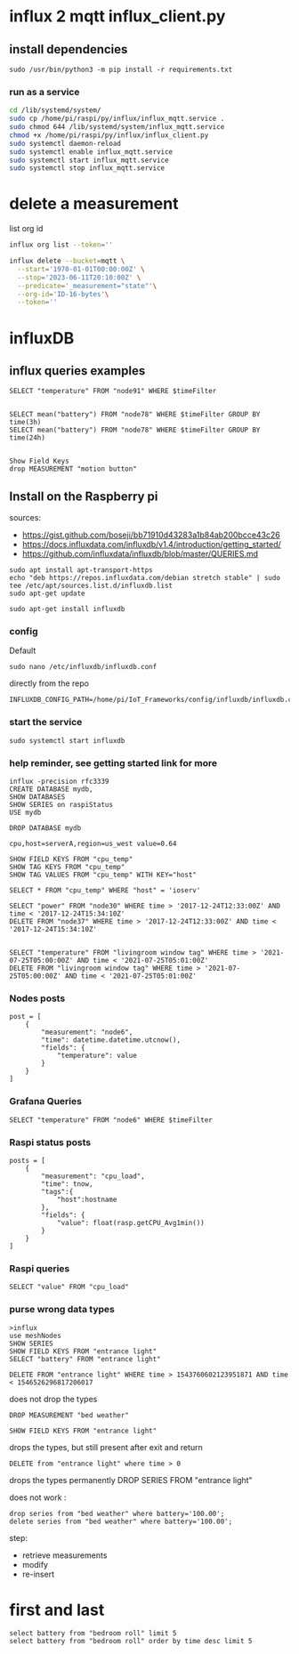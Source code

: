 # influx 2 mqtt influx_client.py

## install dependencies

    sudo /usr/bin/python3 -m pip install -r requirements.txt

### run as a service

```bash
cd /lib/systemd/system/
sudo cp /home/pi/raspi/py/influx/influx_mqtt.service .
sudo chmod 644 /lib/systemd/system/influx_mqtt.service
chmod +x /home/pi/raspi/py/influx/influx_client.py
sudo systemctl daemon-reload
sudo systemctl enable influx_mqtt.service
sudo systemctl start influx_mqtt.service
sudo systemctl stop influx_mqtt.service
```

# delete a measurement
list org id
```bash
influx org list --token=''
```

```bash
influx delete --bucket=mqtt \
  --start='1970-01-01T00:00:00Z' \
  --stop='2023-06-11T20:10:00Z' \
  --predicate='_measurement="state"'\
  --org-id='ID-16-bytes'\
  --token=''
```

# influxDB
## influx queries examples

    SELECT "temperature" FROM "node91" WHERE $timeFilter


    SELECT mean("battery") FROM "node78" WHERE $timeFilter GROUP BY time(3h)
    SELECT mean("battery") FROM "node78" WHERE $timeFilter GROUP BY time(24h)


    Show Field Keys
    drop MEASUREMENT "motion button"

## Install on the Raspberry pi
sources:
- https://gist.github.com/boseji/bb71910d43283a1b84ab200bcce43c26
- https://docs.influxdata.com/influxdb/v1.4/introduction/getting_started/
- https://github.com/influxdata/influxdb/blob/master/QUERIES.md

```
sudo apt install apt-transport-https
echo "deb https://repos.influxdata.com/debian stretch stable" | sudo tee /etc/apt/sources.list.d/influxdb.list
sudo apt-get update

sudo apt-get install influxdb

```

### config
Default
```
sudo nano /etc/influxdb/influxdb.conf
```
directly from the repo
```
INFLUXDB_CONFIG_PATH=/home/pi/IoT_Frameworks/config/influxdb/influxdb.conf
```

### start the service
```
sudo systemctl start influxdb
```

### help reminder, see getting started link for more
```
influx -precision rfc3339
CREATE DATABASE mydb,
SHOW DATABASES
SHOW SERIES on raspiStatus
USE mydb

DROP DATABASE mydb

cpu,host=serverA,region=us_west value=0.64

SHOW FIELD KEYS FROM "cpu_temp"
SHOW TAG KEYS FROM "cpu_temp"
SHOW TAG VALUES FROM "cpu_temp" WITH KEY="host"

SELECT * FROM "cpu_temp" WHERE "host" = 'ioserv'

SELECT "power" FROM "node30" WHERE time > '2017-12-24T12:33:00Z' AND time < '2017-12-24T15:34:10Z'
DELETE FROM "node37" WHERE time > '2017-12-24T12:33:00Z' AND time < '2017-12-24T15:34:10Z'


SELECT "temperature" FROM "livingroom window tag" WHERE time > '2021-07-25T05:00:00Z' AND time < '2021-07-25T05:01:00Z'
DELETE FROM "livingroom window tag" WHERE time > '2021-07-25T05:00:00Z' AND time < '2021-07-25T05:01:00Z'
```
### Nodes posts
```
post = [
    {
        "measurement": "node6",
        "time": datetime.datetime.utcnow(),
        "fields": {
            "temperature": value
        }
    }
]
```
### Grafana Queries
```
SELECT "temperature" FROM "node6" WHERE $timeFilter
```
### Raspi status posts
```
posts = [
    {
        "measurement": "cpu_load",
        "time": tnow,
        "tags":{
            "host":hostname
        },
        "fields": {
            "value": float(rasp.getCPU_Avg1min())
        }
    }
]
```

### Raspi queries
```
SELECT "value" FROM "cpu_load"
```

### purse wrong data types

    >influx
    use meshNodes
    SHOW SERIES
    SHOW FIELD KEYS FROM "entrance light"
    SELECT "battery" FROM "entrance light"
    
    DELETE FROM "entrance light" WHERE time > 1543760602123951871 AND time < 1546526296817206017

does not drop the types

    DROP MEASUREMENT "bed weather"

    SHOW FIELD KEYS FROM "entrance light"

drops the types, but still present after exit and return

    DELETE from "entrance light" where time > 0

drops the types permanently
    DROP SERIES FROM "entrance light"

does not work :

    drop series from "bed weather" where battery='100.00';
    delete series from "bed weather" where battery='100.00';

step:
* retrieve measurements
* modify
* re-insert

# first and last

    select battery from "bedroom roll" limit 5
    select battery from "bedroom roll" order by time desc limit 5

